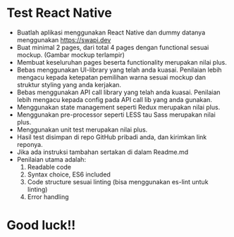 # Test React Native
* Buatlah aplikasi menggunakan React Native dan dummy datanya menggunakan https://swapi.dev
* Buat minimal 2 pages, dari total 4 pages dengan functional sesuai mockup. (Gambar mockup terlampir)
* Membuat keseluruhan pages beserta functionality merupakan nilai plus.
* Bebas menggunakan UI-library yang telah anda kuasai. Penilaian lebih mengacu kepada ketepatan pemilihan warna sesuai mockup dan struktur styling yang anda kerjakan.
* Bebas menggunakan API call library yang telah anda kuasai. Penilaian lebih mengacu kepada config pada API call lib yang anda gunakan.
* Menggunakan state management seperti Redux merupakan nilai plus.
* Menggunakan pre-processor seperti LESS tau Sass merupakan nilai plus.
* Menggunakan unit test merupakan nilai plus.
* Hasil test disimpan di repo GitHub pribadi anda, dan kirimkan link reponya.
* Jika ada instruksi tambahan sertakan di dalam Readme.md
* Penilaian utama adalah:
	1. Readable code
	2. Syntax choice, ES6 included
	3. Code structure sesuai linting (bisa menggunakan es-lint untuk linting)
	4. Error handling

# Good luck!!
